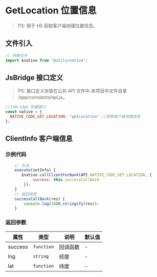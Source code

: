 # GetLocation 位置信息

> PS: 用于 H5 获取客户端地理位置信息。

## 文件引入

```js
// 桥接文件
import $native from "@utils/native";
```

## JsBridge 接口定义

> PS: 接口定义存放在公共 API 文件中,本项目中文件目录 /app/constants/api.js。

```js
//JsBridge 桥接接口
const native = {
  NATIVE_CODE_GET_LOCATION: "getLocation" //获取客户端地理信息
};
```

## ClientInfo 客户端信息

### 示例代码

```js
    // 方法
    execute(setInfo) {
       $native.callClientForBank(API.NATIVE_CODE_GET_LOCATION, {
            success: this.successCallBack
        });
    }
    // 返回信息
    successCallBack(res) {
        console.log(JSON.stringify(res));
    }
```

### 返回参数

| 属性    | 类型       | 说明     | 默认值 |
| ------- | ---------- | -------- | ------ |
| success | `function` | 回调函数 | -      |
| lng     | `string`   | 经度     | -      |
| lat     | `function` | 纬度     | -      |
